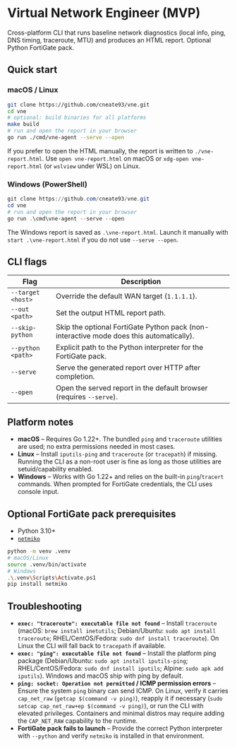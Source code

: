 # Virtual Network Engineer (MVP)
Cross-platform CLI that runs baseline network diagnostics (local info, ping, DNS timing, traceroute, MTU) and produces an HTML report. Optional Python FortiGate pack.

## Quick start
### macOS / Linux
```bash
git clone https://github.com/cneate93/vne.git
cd vne
# optional: build binaries for all platforms
make build
# run and open the report in your browser
go run ./cmd/vne-agent --serve --open
```

If you prefer to open the HTML manually, the report is written to `./vne-report.html`. Use `open vne-report.html` on macOS or `xdg-open vne-report.html` (or `wslview` under WSL) on Linux.

### Windows (PowerShell)
```powershell
git clone https://github.com/cneate93/vne.git
cd vne
# run and open the report in your browser
go run .\cmd\vne-agent --serve --open
```

The Windows report is saved as `.\vne-report.html`. Launch it manually with `start .\vne-report.html` if you do not use `--serve --open`.

## CLI flags
| Flag | Description |
| ---- | ----------- |
| `--target <host>` | Override the default WAN target (`1.1.1.1`). |
| `--out <path>` | Set the output HTML report path. |
| `--skip-python` | Skip the optional FortiGate Python pack (non-interactive mode does this automatically). |
| `--python <path>` | Explicit path to the Python interpreter for the FortiGate pack. |
| `--serve` | Serve the generated report over HTTP after completion. |
| `--open` | Open the served report in the default browser (requires `--serve`). |

## Platform notes
- **macOS** – Requires Go 1.22+. The bundled `ping` and `traceroute` utilities are used; no extra permissions needed in most cases.
- **Linux** – Install `iputils-ping` and `traceroute` (or `tracepath`) if missing. Running the CLI as a non-root user is fine as long as those utilities are setuid/capability enabled.
- **Windows** – Works with Go 1.22+ and relies on the built-in `ping`/`tracert` commands. When prompted for FortiGate credentials, the CLI uses console input.

## Optional FortiGate pack prerequisites
- Python 3.10+
- [`netmiko`](https://github.com/ktbyers/netmiko)

```bash
python -m venv .venv
# macOS/Linux
source .venv/bin/activate
# Windows
.\.venv\Scripts\Activate.ps1
pip install netmiko
```

## Troubleshooting
- **`exec: "traceroute": executable file not found`** – Install `traceroute` (macOS: `brew install inetutils`; Debian/Ubuntu: `sudo apt install traceroute`; RHEL/CentOS/Fedora: `sudo dnf install traceroute`). On Linux the CLI will fall back to `tracepath` if available.
- **`exec: "ping": executable file not found`** – Install the platform ping package (Debian/Ubuntu: `sudo apt install iputils-ping`; RHEL/CentOS/Fedora: `sudo dnf install iputils`; Alpine: `sudo apk add iputils`). Windows and macOS ship with ping by default.
- **`ping: socket: Operation not permitted` / ICMP permission errors** – Ensure the system `ping` binary can send ICMP. On Linux, verify it carries `cap_net_raw` (`getcap $(command -v ping)`), reapply it if necessary (`sudo setcap cap_net_raw+ep $(command -v ping)`), or run the CLI with elevated privileges. Containers and minimal distros may require adding the `CAP_NET_RAW` capability to the runtime.
- **FortiGate pack fails to launch** – Provide the correct Python interpreter with `--python` and verify `netmiko` is installed in that environment.
